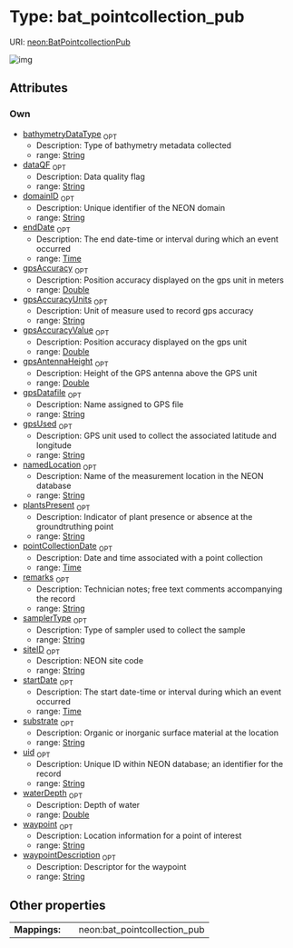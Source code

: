 
# Type: bat_pointcollection_pub




URI: [neon:BatPointcollectionPub](https://data.neonscience.org/BatPointcollectionPub)


![img](http://yuml.me/diagram/nofunky;dir:TB/class/[BatPointcollectionPub&#124;uid:string%20%3F;domainID:string%20%3F;siteID:string%20%3F;remarks:string%20%3F;startDate:time%20%3F;endDate:time%20%3F;samplerType:string%20%3F;dataQF:string%20%3F;namedLocation:string%20%3F;waterDepth:double%20%3F;substrate:string%20%3F;gpsDatafile:string%20%3F;bathymetryDataType:string%20%3F;gpsAntennaHeight:double%20%3F;gpsUsed:string%20%3F;plantsPresent:string%20%3F;pointCollectionDate:time%20%3F;waypoint:string%20%3F;waypointDescription:string%20%3F;gpsAccuracy:double%20%3F;gpsAccuracyUnits:string%20%3F;gpsAccuracyValue:double%20%3F])

## Attributes


### Own

 * [bathymetryDataType](bathymetryDataType.md)  <sub>OPT</sub>
    * Description: Type of bathymetry metadata collected
    * range: [String](types/String.md)
 * [dataQF](dataQF.md)  <sub>OPT</sub>
    * Description: Data quality flag
    * range: [String](types/String.md)
 * [domainID](domainID.md)  <sub>OPT</sub>
    * Description: Unique identifier of the NEON domain
    * range: [String](types/String.md)
 * [endDate](endDate.md)  <sub>OPT</sub>
    * Description: The end date-time or interval during which an event occurred
    * range: [Time](types/Time.md)
 * [gpsAccuracy](gpsAccuracy.md)  <sub>OPT</sub>
    * Description: Position accuracy displayed on the gps unit in meters
    * range: [Double](types/Double.md)
 * [gpsAccuracyUnits](gpsAccuracyUnits.md)  <sub>OPT</sub>
    * Description: Unit of measure used to record gps accuracy
    * range: [String](types/String.md)
 * [gpsAccuracyValue](gpsAccuracyValue.md)  <sub>OPT</sub>
    * Description: Position accuracy displayed on the gps unit
    * range: [Double](types/Double.md)
 * [gpsAntennaHeight](gpsAntennaHeight.md)  <sub>OPT</sub>
    * Description: Height of the GPS antenna above the GPS unit
    * range: [Double](types/Double.md)
 * [gpsDatafile](gpsDatafile.md)  <sub>OPT</sub>
    * Description: Name assigned to GPS file
    * range: [String](types/String.md)
 * [gpsUsed](gpsUsed.md)  <sub>OPT</sub>
    * Description: GPS unit used to collect the associated latitude and longitude
    * range: [String](types/String.md)
 * [namedLocation](namedLocation.md)  <sub>OPT</sub>
    * Description: Name of the measurement location in the NEON database
    * range: [String](types/String.md)
 * [plantsPresent](plantsPresent.md)  <sub>OPT</sub>
    * Description: Indicator of plant presence or absence at the groundtruthing point
    * range: [String](types/String.md)
 * [pointCollectionDate](pointCollectionDate.md)  <sub>OPT</sub>
    * Description: Date and time associated with a point collection
    * range: [Time](types/Time.md)
 * [remarks](remarks.md)  <sub>OPT</sub>
    * Description: Technician notes; free text comments accompanying the record
    * range: [String](types/String.md)
 * [samplerType](samplerType.md)  <sub>OPT</sub>
    * Description: Type of sampler used to collect the sample
    * range: [String](types/String.md)
 * [siteID](siteID.md)  <sub>OPT</sub>
    * Description: NEON site code
    * range: [String](types/String.md)
 * [startDate](startDate.md)  <sub>OPT</sub>
    * Description: The start date-time or interval during which an event occurred
    * range: [Time](types/Time.md)
 * [substrate](substrate.md)  <sub>OPT</sub>
    * Description: Organic or inorganic surface material at the location
    * range: [String](types/String.md)
 * [uid](uid.md)  <sub>OPT</sub>
    * Description: Unique ID within NEON database; an identifier for the record
    * range: [String](types/String.md)
 * [waterDepth](waterDepth.md)  <sub>OPT</sub>
    * Description: Depth of water
    * range: [Double](types/Double.md)
 * [waypoint](waypoint.md)  <sub>OPT</sub>
    * Description: Location information for a point of interest
    * range: [String](types/String.md)
 * [waypointDescription](waypointDescription.md)  <sub>OPT</sub>
    * Description: Descriptor for the waypoint
    * range: [String](types/String.md)

## Other properties

|  |  |  |
| --- | --- | --- |
| **Mappings:** | | neon:bat_pointcollection_pub |

